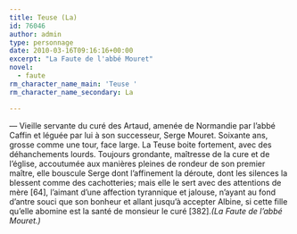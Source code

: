```yaml
---
title: Teuse (La)
id: 76046
author: admin
type: personnage
date: 2010-03-16T09:16:16+00:00
excerpt: "La Faute de l'abbé Mouret"
novel:
  - faute
rm_character_name_main: 'Teuse '
rm_character_name_secondary: La

---
```

— Vieille servante du curé des Artaud, amenée de Normandie par l&rsquo;abbé Caffin et léguée par lui à son successeur, Serge Mouret. Soixante ans, grosse comme une tour, face large. La Teuse boite fortement, avec des déhanchements lourds. Toujours grondante, maîtresse de la cure et de l&rsquo;église, accoutumée aux manières pleines de rondeur de son premier maître, elle bouscule Serge dont l&rsquo;affinement la déroute, dont les silences la blessent comme des cachotteries; mais elle le sert avec des attentions de mère [64], l&rsquo;aimant d&rsquo;une affection tyrannique et jalouse, n&rsquo;ayant au fond d&rsquo;antre souci que son bonheur et allant jusqu&rsquo;à accepter Albine, si cette fille qu&rsquo;elle abomine est la santé de monsieur le curé [382]._(La Faute de l&rsquo;abbé Mouret.)_